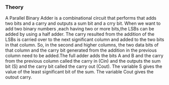 ### Theory

A Parallel Binary Adder is a combinational circuit that performs that adds two bits and a carry and outputs a sum bit and a crry bit. When we want to add two binary numbers ,each having two or more bits,the LSBs can be added by using a half adder. The carry resulted from the addition of the LSBs is carried over to the next significant column and added to the two bits in that column. So, in the second and higher columns, the two data bits of that column and the carry bit generated from the addition in the previous column need to be added.The full adder adds the bits A and B and the carry from the previous column called the carry in (Cin) and the outputs the sum bit (S) and the carry bit called the carry out (Cout). The variable S gives the value of the least significant bit of the sum. The variable Cout gives the outout carry. 
                   
                    
  
                    
   
